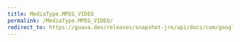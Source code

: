 ```yaml
---
title: MediaType.MPEG_VIDEO
permalink: /MediaType.MPEG_VIDEO/
redirect_to: https://guava.dev/releases/snapshot-jre/api/docs/com/google/common/net/MediaType.html#MPEG_VIDEO
---
```


